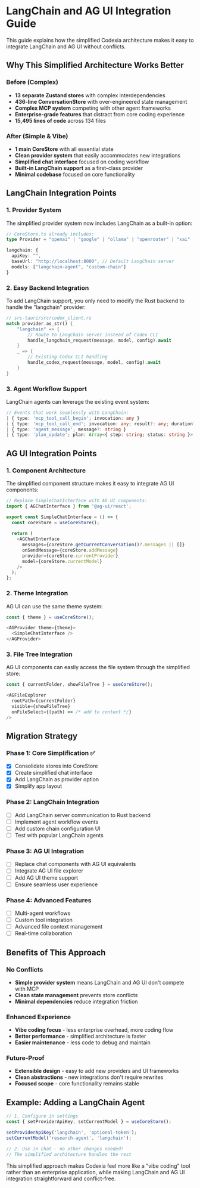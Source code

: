 # LangChain and AG UI Integration Guide

This guide explains how the simplified Codexia architecture makes it easy to integrate LangChain and AG UI without conflicts.

## Why This Simplified Architecture Works Better

### Before (Complex)
- **13 separate Zustand stores** with complex interdependencies
- **436-line ConversationStore** with over-engineered state management
- **Complex MCP system** competing with other agent frameworks
- **Enterprise-grade features** that distract from core coding experience
- **15,495 lines of code** across 134 files

### After (Simple & Vibe)
- **1 main CoreStore** with all essential state
- **Clean provider system** that easily accommodates new integrations
- **Simplified chat interface** focused on coding workflow
- **Built-in LangChain support** as a first-class provider
- **Minimal codebase** focused on core functionality

## LangChain Integration Points

### 1. Provider System
The simplified provider system now includes LangChain as a built-in option:

```typescript
// CoreStore.ts already includes:
type Provider = "openai" | "google" | "ollama" | "openrouter" | "xai" | "langchain";

langchain: {
  apiKey: "",
  baseUrl: "http://localhost:8000", // Default LangChain server
  models: ["langchain-agent", "custom-chain"]
}
```

### 2. Easy Backend Integration
To add LangChain support, you only need to modify the Rust backend to handle the "langchain" provider:

```rust
// src-tauri/src/codex_client.rs
match provider.as_str() {
    "langchain" => {
        // Route to LangChain server instead of Codex CLI
        handle_langchain_request(message, model, config).await
    }
    _ => {
        // Existing Codex CLI handling
        handle_codex_request(message, model, config).await
    }
}
```

### 3. Agent Workflow Support
LangChain agents can leverage the existing event system:

```typescript
// Events that work seamlessly with LangChain:
| { type: 'mcp_tool_call_begin'; invocation: any }
| { type: 'mcp_tool_call_end'; invocation: any; result?: any; duration?: number }
| { type: 'agent_message'; message?: string }
| { type: 'plan_update'; plan: Array<{ step: string; status: string }> }
```

## AG UI Integration Points

### 1. Component Architecture
The simplified component structure makes it easy to integrate AG UI components:

```typescript
// Replace SimpleChatInterface with AG UI components:
import { AGChatInterface } from '@ag-ui/react';

export const SimpleChatInterface = () => {
  const coreStore = useCoreStore();
  
  return (
    <AGChatInterface
      messages={coreStore.getCurrentConversation()?.messages || []}
      onSendMessage={coreStore.addMessage}
      provider={coreStore.currentProvider}
      model={coreStore.currentModel}
    />
  );
};
```

### 2. Theme Integration
AG UI can use the same theme system:

```typescript
const { theme } = useCoreStore();

<AGProvider theme={theme}>
  <SimpleChatInterface />
</AGProvider>
```

### 3. File Tree Integration
AG UI components can easily access the file system through the simplified store:

```typescript
const { currentFolder, showFileTree } = useCoreStore();

<AGFileExplorer 
  rootPath={currentFolder}
  visible={showFileTree}
  onFileSelect={(path) => /* add to context */}
/>
```

## Migration Strategy

### Phase 1: Core Simplification ✅
- [x] Consolidate stores into CoreStore
- [x] Create simplified chat interface
- [x] Add LangChain as provider option
- [x] Simplify app layout

### Phase 2: LangChain Integration
- [ ] Add LangChain server communication to Rust backend
- [ ] Implement agent workflow events
- [ ] Add custom chain configuration UI
- [ ] Test with popular LangChain agents

### Phase 3: AG UI Integration  
- [ ] Replace chat components with AG UI equivalents
- [ ] Integrate AG UI file explorer
- [ ] Add AG UI theme support
- [ ] Ensure seamless user experience

### Phase 4: Advanced Features
- [ ] Multi-agent workflows
- [ ] Custom tool integration
- [ ] Advanced file context management
- [ ] Real-time collaboration

## Benefits of This Approach

### No Conflicts
- **Simple provider system** means LangChain and AG UI don't compete with MCP
- **Clean state management** prevents store conflicts
- **Minimal dependencies** reduce integration friction

### Enhanced Experience
- **Vibe coding focus** - less enterprise overhead, more coding flow
- **Better performance** - simplified architecture is faster
- **Easier maintenance** - less code to debug and maintain

### Future-Proof
- **Extensible design** - easy to add new providers and UI frameworks
- **Clean abstractions** - new integrations don't require rewrites
- **Focused scope** - core functionality remains stable

## Example: Adding a LangChain Agent

```typescript
// 1. Configure in settings
const { setProviderApiKey, setCurrentModel } = useCoreStore();

setProviderApiKey('langchain', 'optional-token');
setCurrentModel('research-agent', 'langchain');

// 2. Use in chat - no other changes needed!
// The simplified architecture handles the rest
```

This simplified approach makes Codexia feel more like a "vibe coding" tool rather than an enterprise application, while making LangChain and AG UI integration straightforward and conflict-free.